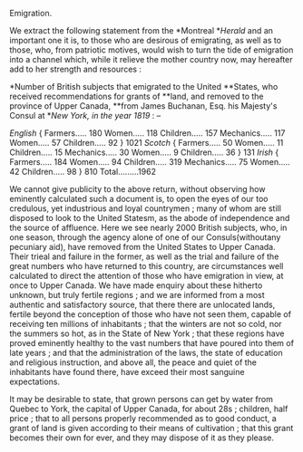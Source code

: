 Emigration.We extract the following statement from the *Montreal **Herald*  and an important one it is, to those who are desirous of emigrating, as well as to those, who, from patriotic motives, would wish to turn the tide of emigration into a channel which, while it relieve the mother country now, may hereafter add to her strength and resources :*Number of British subjects that emigrated to the United **States, who received recommendations for grants of **land, and removed to the province of Upper Canada, **from James Buchanan, Esq. his Majesty's Consul at **New York, in the year 1819* : –*English*  { Farmers..... 180 Women..... 118 Children..... 157 Mechanics..... 117 Women..... 57 Children..... 92 } 1021 *Scotch*  { Farmers..... 50 Women..... 11 Children..... 15 Mechanics..... 30 Women..... 9 Children..... 36 } 131 *Irish*  { Farmers..... 184 Women..... 94 Children..... 319 Mechanics..... 75 Women..... 42 Children..... 98 } 810 Total.........1962We cannot give publicity to the above return, without observing how eminently calculated such a document is, to open the eyes of our too credulous, yet industrious and loyal countrymen ; many of whom are still disposed to look to the United Statesm, as the abode of independence and the source of affluence. Here we see nearly 2000 British subjects, who, in one season, through the agency alone of one of our Consuls(withoutany pecuniary aid), have removed from the United States to Upper Canada. Their trieal and failure in the former, as well as the trial and failure of the great numbers who have returned to this country, are circumstances well calculated to direct the attention of those who have emigration in view, at once to Upper Canada. We have made enquiry about these hitherto unknown, but truly fertile regions ; and we are informed from a most authentic and satisfactory source, that there there are unlocated lands, fertile beyond the conception of those who have not seen them, capable of receiving ten millions of inhabitants ; that the winters are not so cold, nor the summers so hot, as in the State of New York ; that these regions have proved eminently healthy to the vast numbers that have poured into them of late years ; and that the administration of the laws, the state of education and religious instruction, and above all, the peace and quiet of the inhabitants have found there, have exceed their most sanguine expectations.It may be desirable to state, that grown persons can get by water from Quebec to York, the capital of Upper Canada, for about 28s ; children, half price ; that to all persons properly recommended as to good conduct, a grant of land is given according to their means of cultivation ; that this grant becomes their own for ever, and they may dispose of it as they please.
